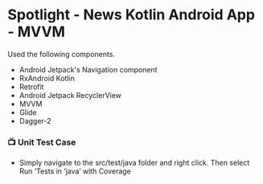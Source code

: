 
# Spotlight - News Kotlin Android App - MVVM
Used the following components.
- Android Jetpack's Navigation component
- RxAndroid Kotlin
- Retrofit
- Android Jetpack RecyclerView
- MVVM
- Glide
- Dagger-2


### 📺 Unit Test Case
- Simply navigate to the src/test/java folder and right click. Then select Run ‘Tests in ‘java’ with Coverage


